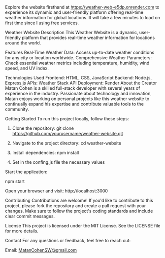 Explore the website firsthand at https://weather-web-e5dp.onrender.com to experience its dynamic and user-friendly platform offering real-time weather information for global locations. It will take a few minutes to load on first time since I using free services. 

Weather Website Description
This Weather Website is a dynamic, user-friendly platform that provides real-time weather information for locations around the world.

Features
Real-Time Weather Data: Access up-to-date weather conditions for any city or location worldwide.
Comprehensive Weather Parameters: Check essential weather metrics including temperature, humidity, wind speed, and UV index.

Technologies Used
Frontend: HTML, CSS, JavaScript
Backend: Node.js, Express.js
APIs: Weather Stack API
Deployment: Render
About the Creator
Matan Cohen is a skilled full-stack developer with several years of experience in the industry. Passionate about technology and innovation, Matan enjoys working on personal projects like this weather website to continually expand his expertise and contribute valuable tools to the community.

Getting Started
To run this project locally, follow these steps:

1. Clone the repository:
git clone https://github.com/yourusername/weather-website.git

2. Navigate to the project directory:
cd weather-website

3. Install dependencies:
  npm install

4. Set in the confing.js file the necessary values


Start the application:

npm start

Open your browser and visit:
http://localhost:3000

Contributing
Contributions are welcome! If you'd like to contribute to this project, please fork the repository and create a pull request with your changes. Make sure to follow the project's coding standards and include clear commit messages.

License
This project is licensed under the MIT License. See the LICENSE file for more details.

Contact
For any questions or feedback, feel free to reach out:

Email: MatanCohenSW@gmail.com

